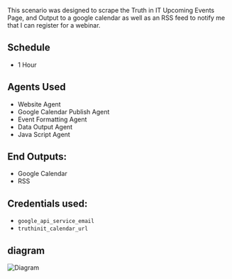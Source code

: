 This scenario was designed to scrape the Truth in IT Upcoming Events Page, and Output to a google calendar as well as an RSS feed to notify me that I can register for a webinar.

## Schedule
* 1 Hour

## Agents Used
* Website Agent
* Google Calendar Publish Agent
* Event Formatting Agent
* Data Output Agent
* Java Script Agent

## End Outputs:
* Google Calendar
* RSS

## Credentials used:
* `google_api_service_email`
* `truthinit_calendar_url`

## diagram
<img src="/docs/diagram.PNG" alt="Diagram"/>
